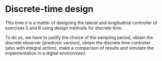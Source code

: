 # Discrete-time design

This time it is a matter of designing the lateral and longitudinal controller 
of exercises 5 and 6 using design methods for discrete time.

To do so, we have to justify the choice of the sampling period, obtain the discrete observer (predictor version), 
obtain the discrete time controller (also with integral action), make a comparison of results 
and simulate the implementation in a digital environment.
